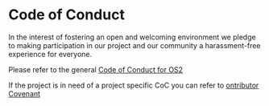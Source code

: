 # Code of Conduct

In the interest of fostering an open and welcoming environment we pledge to making participation in our project and our community a harassment-free experience for everyone.

Please refer to the general [Code of Conduct for OS2](https://os2.eu/side/code-conduct)

If the project is in need of a project specific CoC you can refer to [ontributor Covenant](https://www.contributor-covenant.org/)